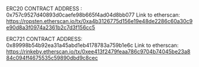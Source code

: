 ERC20 CONTRACT ADDRESS : 0x757c9527d40893d0caefe98b665f4ad04d8bb077
Link to etherscan: https://ropsten.etherscan.io/tx/0xa4b3126775d156e19e48de2286c60a30c9e90d8a3f0974a2361b2c7d3f156cc5

ERC721 CONTRACT ADDRESS: 0x89998b54b92ea31a45abd1eb4178783a759b1e6c
Link to etherscan: https://rinkeby.etherscan.io/tx/0xee413f2479feaa786c9704b74045be23a884c094ff4675535c59890dbd9c8cec
